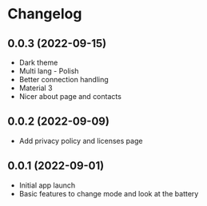 # Changelog

## 0.0.3 (2022-09-15)

- Dark theme
- Multi lang - Polish
- Better connection handling
- Material 3
- Nicer about page and contacts

## 0.0.2 (2022-09-09)

- Add privacy policy and licenses page

## 0.0.1 (2022-09-01)

- Initial app launch
- Basic features to change mode and look at the battery

